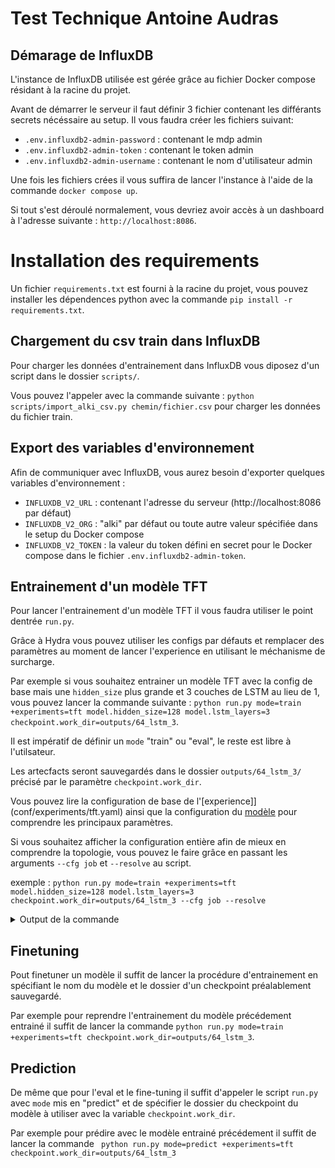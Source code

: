 # Test Technique Antoine Audras

## Démarage de InfluxDB

L'instance de InfluxDB utilisée est gérée grâce au fichier Docker compose résidant à la
racine du projet.

Avant de démarrer le serveur il faut définir 3 fichier contenant les différants secrets
nécéssaire au setup. Il vous faudra créer les fichiers suivant:
 - `.env.influxdb2-admin-password` : contenant le mdp admin
 - `.env.influxdb2-admin-token` : contenant le token admin
 - `.env.influxdb2-admin-username` : contenant le nom d'utilisateur admin

Une fois les fichiers crées il vous suffira de lancer l'instance à l'aide de la commande
`docker compose up`.

Si tout s'est déroulé normalement, vous devriez avoir accès à un dashboard à l'adresse
suivante : `http://localhost:8086`.


# Installation des requirements

Un fichier `requirements.txt` est fourni à la racine du projet, vous pouvez installer
les dépendences python avec la commande `pip install -r requirements.txt`.


## Chargement du csv train dans InfluxDB

Pour charger les données d'entrainement dans InfluxDB vous diposez d'un script dans
le dossier `scripts/`.

Vous pouvez l'appeler avec la commande suivante : `python scripts/import_alki_csv.py chemin/fichier.csv`
pour charger les données du fichier train.


## Export des variables d'environnement

Afin de communiquer avec InfluxDB, vous aurez besoin d'exporter quelques variables d'environnement :
 - `INFLUXDB_V2_URL` : contenant l'adresse du serveur (http://localhost:8086 par défaut)
 - `INFLUXDB_V2_ORG` : "alki" par défaut ou toute autre valeur spécifiée dans le setup du Docker compose
 - `INFLUXDB_V2_TOKEN` : la valeur du token défini en secret pour le Docker compose dans le fichier `.env.influxdb2-admin-token`.


## Entrainement d'un modèle TFT

Pour lancer l'entrainement d'un modèle TFT il vous faudra utiliser le point dentrée
`run.py`.

Grâce à Hydra vous pouvez utiliser les configs par défauts et remplacer des paramètres
au moment de lancer l'experience en utilisant le méchanisme de surcharge.

Par exemple si vous souhaitez entrainer un modèle TFT avec la config de base mais une
`hidden_size` plus grande et 3 couches de LSTM au lieu de 1, vous pouvez lancer la
commande suivante : `python run.py mode=train +experiments=tft model.hidden_size=128 model.lstm_layers=3 checkpoint.work_dir=outputs/64_lstm_3`.

Il est impératif de définir un `mode` "train" ou "eval", le reste est libre à
l'utilsateur.

Les artecfacts seront sauvegardés dans le dossier `outputs/64_lstm_3/` précisé par le
paramètre `checkpoint.work_dir`.

Vous pouvez lire la configuration de base de l'[experience]](conf/experiments/tft.yaml)
ainsi que la configuration du [modèle](conf/models/tft.yaml) pour comprendre les
principaux paramètres.

Si vous souhaitez afficher la configuration entière afin de mieux en comprendre la
topologie, vous pouvez le faire grâce en passant les arguments `--cfg job` et
`--resolve` au script.

exemple : `python run.py mode=train +experiments=tft model.hidden_size=128 model.lstm_layers=3 checkpoint.work_dir=outputs/64_lstm_3 --cfg job --resolve`

<details>
  <summary>Output de la commande</summary>

  ```bash
    mode: train
    checkpoint:
      save_checkpoints: true
      work_dir: outputs/64_lstm_3
      model_name: model_tft
      file_name: null
    model:
      _target_: darts.models.TFTModel
      input_chunk_length: 24
      output_chunk_length: 12
      hidden_size: 128
      lstm_layers: 3
      num_attention_heads: 4
      full_attention: false
      dropout: 0.1
      loss_fn: null
      likelihood:
        _target_: darts.utils.likelihood_models.QuantileRegression
        quantiles:
        - 0.01
        - 0.05
        - 0.1
        - 0.15
        - 0.2
        - 0.25
        - 0.3
        - 0.4
        - 0.5
        - 0.6
        - 0.7
        - 0.75
        - 0.8
        - 0.85
        - 0.9
        - 0.95
        - 0.99
      batch_size: 512
      add_relative_index: false
      add_encoders:
        cyclic:
          future:
          - month
        datetime_attribute:
          future:
          - dayofweek
        transformer:
          _target_: darts.dataprocessing.transformers.Scaler
      random_state: 42
      model_name: model_tft
      work_dir: outputs/64_lstm_3
      save_checkpoints: true
      log_tensorboard: true
      torch_metrics:
        _target_: torchmetrics.MetricCollection
        metrics:
        - _target_: torchmetrics.MeanAbsolutePercentageError
      optimizer_kwargs:
        lr: 0.001
      pl_trainer_kwargs:
        callbacks:
        - _target_: pytorch_lightning.callbacks.EarlyStopping
          monitor: val_MeanAbsolutePercentageError
          patience: 150
          min_delta: 0.005
          verbose: true
          mode: min
        - _target_: pytorch_lightning.callbacks.ModelCheckpoint
          monitor: val_MeanAbsolutePercentageError
          verbose: true
    data:
      filters:
        customer_values:
        - ARGALYS
        - LES MIRACULEUX
        - MINCI DELICE
        - NUTRAVANCE
        builder_arguments:
          CUSTOMER:
          - ARGALYS
          - LES MIRACULEUX
          - MINCI DELICE
          - NUTRAVANCE
          _measurement:
          - customer_quantity
          _field:
          - QUANTITY
    train_parameters:
      epochs: 600
      random_state: 42
    test_parameters:
      'n': 23
      test_size: 0.2
      num_samples: 100
    torch_metrics:
      _target_: torchmetrics.MetricCollection
      metrics:
      - _target_: torchmetrics.MeanAbsolutePercentageError
    pl_trainer_kwargs:
      callbacks:
      - _target_: pytorch_lightning.callbacks.EarlyStopping
        monitor: val_MeanAbsolutePercentageError
        patience: 150
        min_delta: 0.005
        verbose: true
        mode: min
      - _target_: pytorch_lightning.callbacks.ModelCheckpoint
        monitor: val_MeanAbsolutePercentageError
        verbose: true

  ```

</details>


## Finetuning

Pout finetuner un modèle il suffit de lancer la procédure d'entrainement en spécifiant
le nom du modèle et le dossier d'un checkpoint préalablement sauvegardé.

Par exemple pour reprendre l'entrainement du modèle précédement entrainé il suffit de
lancer la commande `python run.py mode=train +experiments=tft checkpoint.work_dir=outputs/64_lstm_3`.


## Prediction

De même que pour l'eval et le fine-tuning il suffit d'appeler le script `run.py` avec
`mode` mis en "predict" et de spécifier le dossier du checkpoint du modèle à utiliser
avec la variable `checkpoint.work_dir`.

Par exemple pour prédire avec le modèle entrainé précédement il suffit de lancer la
commande ` python run.py mode=predict +experiments=tft checkpoint.work_dir=outputs/64_lstm_3`
